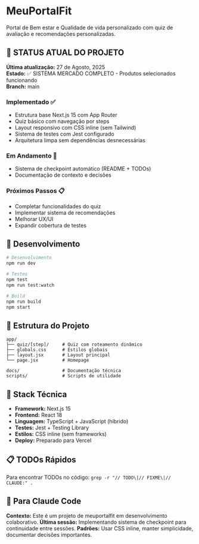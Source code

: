 # MeuPortalFit

Portal de Bem estar e Qualidade de vida personalizado com quiz de avaliação e recomendações personalizadas.

## 🎯 STATUS ATUAL DO PROJETO
**Última atualização:** 27 de Agosto, 2025  
**Estado:** ✅ SISTEMA MERCADO COMPLETO - Produtos selecionados funcionando  
**Branch:** main  

### Implementado ✅
- Estrutura base Next.js 15 com App Router
- Quiz básico com navegação por steps
- Layout responsivo com CSS inline (sem Tailwind)
- Sistema de testes com Jest configurado
- Arquitetura limpa sem dependências desnecessárias

### Em Andamento 🔄
- Sistema de checkpoint automático (README + TODOs)
- Documentação de contexto e decisões

### Próximos Passos 📋
- Completar funcionalidades do quiz
- Implementar sistema de recomendações
- Melhorar UX/UI
- Expandir cobertura de testes

## 🚀 Desenvolvimento

```bash
# Desenvolvimento
npm run dev

# Testes
npm test
npm run test:watch

# Build
npm run build
npm start
```

## 📁 Estrutura do Projeto

```
app/
├── quiz/[step]/     # Quiz com roteamento dinâmico
├── globals.css      # Estilos globais
├── layout.jsx       # Layout principal
└── page.jsx         # Homepage

docs/                # Documentação técnica
scripts/             # Scripts de utilidade
```

## 🔧 Stack Técnica

- **Framework:** Next.js 15
- **Frontend:** React 18 
- **Linguagem:** TypeScript + JavaScript (híbrido)
- **Testes:** Jest + Testing Library
- **Estilos:** CSS inline (sem frameworks)
- **Deploy:** Preparado para Vercel

## 📋 TODOs Rápidos
Para encontrar TODOs no código: `grep -r "// TODO\|// FIXME\|// CLAUDE:" .`

## 🤖 Para Claude Code
**Contexto:** Este é um projeto de meuportalfit em desenvolvimento colaborativo.
**Última sessão:** Implementando sistema de checkpoint para continuidade entre sessões.
**Padrões:** Usar CSS inline, manter simplicidade, documentar decisões importantes.
